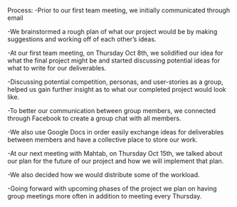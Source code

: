 Process:
-Prior to our first team meeting, we initially communicated through email

-We brainstormed a rough plan of what our project would be by making suggestions and working off of each other’s ideas.

-At our first team meeting, on Thursday Oct 8th, we solidified our idea for what the final project might be and started discussing potential ideas for what to write for our deliverables.

-Discussing potential competition, personas, and user-stories as a group, helped us gain further insight as to what our completed project would look like.

-To better our communication between group members, we connected through Facebook to create a group chat with all members.

-We also use Google Docs in order easily exchange ideas for deliverables between members and have a collective place to store our work.

-At our next meeting with Mahtab, on Thursday Oct 15th, we talked about our plan for the future of our project and how we will implement that plan.

-We also decided how we would distribute some of the workload.

 -Going forward with upcoming phases of the project we plan on having group meetings more often in addition to meeting every Thursday.
